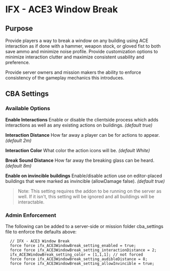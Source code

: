 # IFX - ACE3 Window Break

## Purpose

Provide players a way to break a window on any building using ACE interaction as if done with a hammer, weapon stock, or gloved fist to both save ammo and minimize noise profile. Provide customization options to minimize interaction clutter and maximize consistent usability and preference.

Provide server owners and mission makers the ability to enforce consistency of the gameplay mechanics this introduces.

## CBA Settings

### Available Options

**Enable Interactions**
Enable or disable the clientside process which adds interactions as well as any existing actions on buildings. _(default true)_

**Interaction Distance**
How far away a player can be for actions to appear. _(default 2m)_

**Interaction Color**
What color the action icons will be. _(default White)_

**Break Sound Distance**
How far away the breaking glass can be heard. _(default 8m)_

**Enable on invincible buildings**
Enable/disable action use on editor-placed buildings that were marked as invincible (allowDamage false). _(default true)_

> Note: This setting requires the addon to be running on the server as well. If it isn't, this setting will be ignored and all buildings will be interactable.

### Admin Enforcement

The following can be added to a server-side or mission folder cba_settings file to enforce the defaults above:

```sqf
  // IFX - ACE3 Window Break
  force force ifx_ACE3WindowBreak_setting_enabled = true;
  force force ifx_ACE3WindowBreak_setting_interactionDistance = 2;
  ifx_ACE3WindowBreak_setting_color = [1,1,1]; // not forced
  force force ifx_ACE3WindowBreak_setting_audibleDistance = 8;
  force force ifx_ACE3WindowBreak_setting_allowInvincible = true;
```
